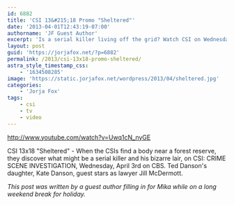 ```yaml
---
id: 6882
title: 'CSI 13&#215;18 Promo "Sheltered"'
date: '2013-04-01T12:43:19-07:00'
authorname: 'JF Guest Author'
excerpt: 'Is a serial killer living off the grid? Watch CSI on Wednesday to find out.'
layout: post
guid: 'https://jorjafox.net/?p=6882'
permalink: /2013/csi-13x18-promo-sheltered/
astra_style_timestamp_css:
    - '1634508285'
image: 'https://static.jorjafox.net/wordpress/2013/04/sheltered.jpg'
categories:
    - 'Jorja Fox'
tags:
    - csi
    - tv
    - video
---
```


http://www.youtube.com/watch?v=Uwq1cN_nyGE

CSI 13x18 "Sheltered" - When the CSIs find a body near a forest reserve, they discover what might be a serial killer and his bizarre lair, on CSI: CRIME SCENE INVESTIGATION, Wednesday, April 3rd on CBS. Ted Danson's daughter, Kate Danson, guest stars as lawyer Jill McDermott.

_This post was written by a guest author filling in for Mika while on a long weekend break for holiday._
